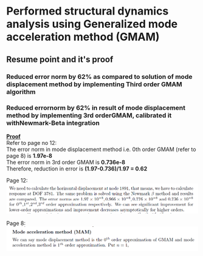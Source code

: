 # Performed structural dynamics analysis using Generalized mode acceleration method (GMAM)
<!--- ## Summary --->
<!--- Performed structural dynamic analysis of a strcuture by implementiing generalized mode acceleration method in MATLAB and improved results of mode displacement method.--->
## Resume point and it's proof
### Reduced error norm by 62% as compared to solution of mode displacement method by implementing Third order GMAM algorithm
### Reduced errornorm by 62% in result of mode displacement method by implementing 3rd orderGMAM, calibrated it withNewmark-Beta integration
<ins>**Proof**</ins>  
Refer to page no 12:  
The error norm in mode displacement method i.e. 0th order GMAM (refer to page 8) is **1.97e-8**  
The error norm in 3rd order GMAM is **0.736e-8**  
Therefore, reduction in error is **(1.97-0.736)/1.97 = 0.62**  
  
 Page 12: 
![Page 12](https://github.com/Abhinandan-Kumbhar/Computational-Structural-Dynamics/blob/main/page12.PNG)
  
  Page 8:
![Page 8](https://github.com/Abhinandan-Kumbhar/Computational-Structural-Dynamics/blob/main/page8.PNG)
